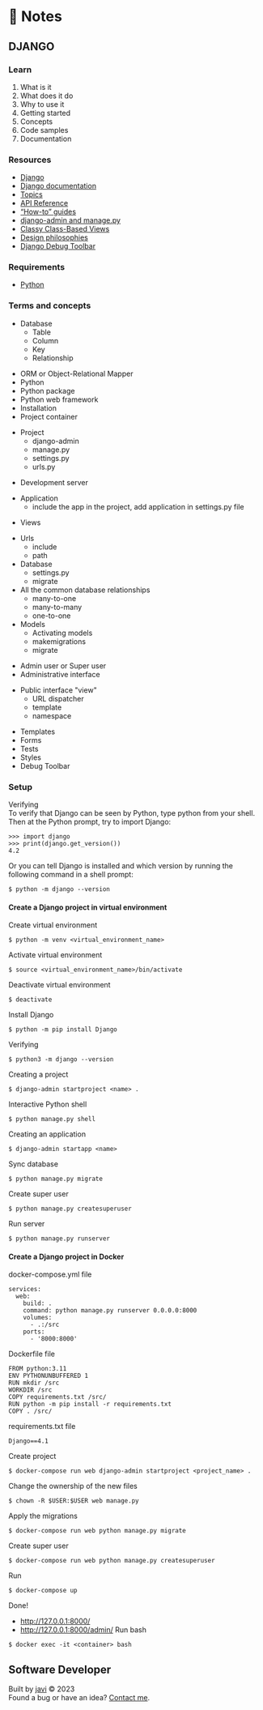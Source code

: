 # :memo: Notes
## DJANGO
### Learn
1. What is it
2. What does it do
3. Why to use it
4. Getting started
5. Concepts
6. Code samples
7. Documentation
### Resources
- [Django](https://www.djangoproject.com/)
- [Django documentation](https://docs.djangoproject.com/)
- [Topics](https://docs.djangoproject.com/en/4.2/topics/)
- [API Reference](https://docs.djangoproject.com/en/4.2/ref/)
- [“How-to” guides](https://docs.djangoproject.com/en/4.2/howto/)
- [django-admin and manage.py](https://docs.djangoproject.com/en/4.2/ref/django-admin/)
- [Classy Class-Based Views](https://ccbv.co.uk/)
- [Design philosophies](https://docs.djangoproject.com/en/4.2/misc/design-philosophies/)
- [Django Debug Toolbar](https://django-debug-toolbar.readthedocs.io/)
### Requirements
- [Python](https://www.python.org/)
### Terms and concepts
* Database
  - Table
  - Column
  - Key
  - Relationship
- ORM or Object-Relational Mapper
- Python
- Python package
- Python web framework
- Installation
- Project container
* Project
  - django-admin
  - manage.py
  - settings.py
  - urls.py
- Development server
* Application
  - include the app in the project, add application in settings.py file
- Views
* Urls
  - include
  - path
* Database
  - settings.py
  - migrate
* All the common database relationships
  - many-to-one
  - many-to-many
  - one-to-one
* Models
  - Activating models
  - makemigrations
  - migrate
- Admin user or Super user
- Administrative interface
* Public interface "view"
  - URL dispatcher
  - template
  - namespace
- Templates
- Forms
- Tests
- Styles
- Debug Toolbar
### Setup
Verifying  
To verify that Django can be seen by Python, type python from your shell. Then at the Python prompt, try to import Django:
```
>>> import django
>>> print(django.get_version())
4.2
```
Or you can tell Django is installed and which version by running the following command in a shell prompt:
```
$ python -m django --version
```
#### Create a Django project in virtual environment
Create virtual environment
```
$ python -m venv <virtual_environment_name>
```
Activate virtual environment
```
$ source <virtual_environment_name>/bin/activate
```
Deactivate virtual environment
```
$ deactivate
```
Install Django
```
$ python -m pip install Django
```
Verifying
```
$ python3 -m django --version
```
Creating a project
```
$ django-admin startproject <name> .
```
Interactive Python shell
```
$ python manage.py shell
```
Creating an application
```
$ django-admin startapp <name>
```
Sync database
```
$ python manage.py migrate
```
Create super user
```
$ python manage.py createsuperuser
```
Run server
```
$ python manage.py runserver
```
#### Create a Django project in Docker
docker-compose.yml file
```
services:
  web:
    build: .
    command: python manage.py runserver 0.0.0.0:8000
    volumes:
      - .:/src
    ports:
      - '8000:8000'
```
Dockerfile file
```
FROM python:3.11
ENV PYTHONUNBUFFERED 1
RUN mkdir /src
WORKDIR /src
COPY requirements.txt /src/
RUN python -m pip install -r requirements.txt
COPY . /src/
```
requirements.txt file
```
Django==4.1
```
Create project
```
$ docker-compose run web django-admin startproject <project_name> .
```
Change the ownership of the new files
```
$ chown -R $USER:$USER web manage.py
```
Apply the migrations
```
$ docker-compose run web python manage.py migrate
```
Create super user
```
$ docker-compose run web python manage.py createsuperuser
```
Run
```
$ docker-compose up
```
Done!
- http://127.0.0.1:8000/
- http://127.0.0.1:8000/admin/
Run bash
```
$ docker exec -it <container> bash
```
## Software Developer
Built by [javi](https://github.com/javi0b01/) :copyright: 2023  
Found a bug or have an idea? [Contact me](https://www.linkedin.com/in/javi0b01/).
